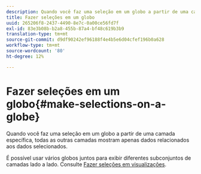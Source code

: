 ```yaml
---
description: Quando você faz uma seleção em um globo a partir de uma camada específica, todas as outras camadas mostram apenas dados relacionados aos dados selecionados.
title: Fazer seleções em um globo
uuid: 265206f8-2437-4490-8e7c-0a00ce56fd7f
exl-id: 83e3b08b-b2a8-455b-87a4-bf48c619b3b9
translation-type: tm+mt
source-git-commit: d9df90242ef96188f4e4b5e6d04cfef196b0a628
workflow-type: tm+mt
source-wordcount: '80'
ht-degree: 12%

---
```


# Fazer seleções em um globo{#make-selections-on-a-globe}

Quando você faz uma seleção em um globo a partir de uma camada específica, todas as outras camadas mostram apenas dados relacionados aos dados selecionados.

É possível usar vários globos juntos para exibir diferentes subconjuntos de camadas lado a lado. Consulte [Fazer seleções em visualizações](../../../../home/c-get-started/c-vis/c-sel-vis/c-sel-vis.md#concept-012870ec22c7476e9afbf3b8b2515746).
